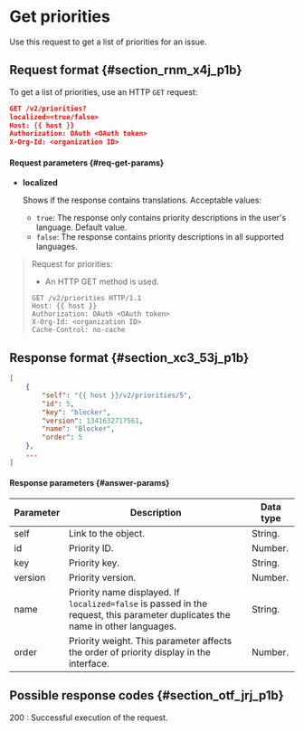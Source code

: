 # Get priorities

Use this request to get a list of priorities for an issue.

## Request format {#section_rnm_x4j_p1b}

To get a list of priorities, use an HTTP `GET` request:

```json
GET /v2/priorities?
localized=<true/false>
Host: {{ host }}
Authorization: OAuth <OAuth token>
X-Org-Id: <organization ID>
```

#### Request parameters {#req-get-params}

- **localized**

    Shows if the response contains translations. Acceptable values:
    - `true`: The response only contains priority descriptions in the user's language. Default value.
    - `false`: The response contains priority descriptions in all supported languages.

> Request for priorities:
> 
> - An HTTP GET method is used.
> 
> ```
> GET /v2/priorities HTTP/1.1
> Host: {{ host }}
> Authorization: OAuth <OAuth token>
> X-Org-Id: <organization ID>
> Cache-Control: no-cache
> ```

## Response format {#section_xc3_53j_p1b}

```json
[
    {
        "self": "{{ host }}/v2/priorities/5",
        "id": 5,
        "key": "blocker",
        "version": 1341632717561,
        "name": "Blocker",
        "order": 5
    },
    ...
]
```

#### Response parameters {#answer-params}

| Parameter | Description | Data type |
| ----- | ----- | ----- |
| self | Link to the object. | String. |
| id | Priority ID. | Number. |
| key | Priority key. | String. |
| version | Priority version. | Number. |
| name | Priority name displayed. If `localized=false` is passed in the request, this parameter duplicates the name in other languages. | String. |
| order | Priority weight. This parameter affects the order of priority display in the interface. | Number. |

## Possible response codes {#section_otf_jrj_p1b}

200
:   Successful execution of the request.

